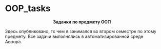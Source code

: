 # OOP_tasks

<p align="center">
	<b>Задачки по предмету ООП</b>
</p>
Здесь опубликовано, то чем я занимался во втором семестре по этому предмету. Все задачи выполнялись в автоматизированной среде Аврора.